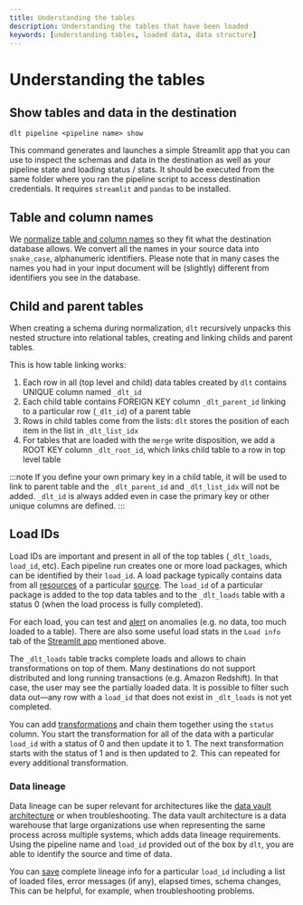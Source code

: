 ```yaml
---
title: Understanding the tables
description: Understanding the tables that have been loaded
keywords: [understanding tables, loaded data, data structure]
---
```


# Understanding the tables

## Show tables and data in the destination

```
dlt pipeline <pipeline name> show
```

This command generates and launches a simple Streamlit app that you can use to inspect the schemas and data in the destination as well as your pipeline state and loading status / stats. It should be executed from the same folder where you ran the pipeline script to access destination credentials. It requires `streamlit` and `pandas` to be installed.

## Table and column names

We [normalize table and column names](../general-usage/schema.md#naming-convention) so they fit what the destination database allows. We convert all the names in your source data into `snake_case`, alphanumeric identifiers. Please note that in many cases the names you had in your input document will be (slightly) different from identifiers you see in the database.

## Child and parent tables

When creating a schema during normalization, `dlt` recursively unpacks this nested structure into relational tables, creating and linking childs and parent tables.

This is how table linking works:
1. Each row in all (top level and child) data tables created by `dlt` contains UNIQUE column named `_dlt_id`
2. Each child table contains FOREIGN KEY column `_dlt_parent_id` linking to a particular row (`_dlt_id`) of a parent table
3. Rows in child tables come from the lists: `dlt` stores the position of each item in the list in `_dlt_list_idx`
4. For tables that are loaded with the `merge` write disposition, we add a ROOT KEY column `_dlt_root_id`, which links child table to a row in top level table

:::note
If you define your own primary key in a child table, it will be used to link to parent table and the `_dlt_parent_id` and `_dlt_list_idx` will not be added. `_dlt_id` is always added even in case the primary key or other unique columns are defined.
:::

## Load IDs

Load IDs are important and present in all of the top tables (`_dlt_loads`, `load_id`, etc). Each pipeline run creates one or more load packages, which can be identified by their `load_id`. A load package typically contains data from all [resources](../general-usage/glossary.md#resource) of a particular [source](../general-usage/glossary.md#source). The `load_id` of a particular package is added to the top data tables and to the `_dlt_loads` table with a status 0 (when the load process is fully completed).

For each load, you can test and [alert](../running-in-production/alerting.md) on anomalies (e.g. no data, too much loaded to a table). There are also some useful load stats in the `Load info` tab of the [Streamlit app](understanding-the-tables.md#show-tables-and-data-in-the-destination) mentioned above.

The `_dlt_loads` table tracks complete loads and allows to chain transformations on top of them. Many destinations do not support distributed and long running transactions (e.g. Amazon Redshift). In that case, the user may see the partially loaded data. It is possible to filter such data out—any row with a `load_id` that does not exist in `_dlt_loads` is not yet completed.

You can add [transformations](./transforming-the-data.md) and chain them together using the `status` column. You start the transformation for all of the data with a particular `load_id` with a status of 0 and then update it to 1. The next transformation starts with the status of 1 and is then updated to 2. This can repeated for every additional transformation.

### Data lineage

Data lineage can be super relevant for architectures like the [data vault architecture](https://www.data-vault.co.uk/what-is-data-vault/) or when troubleshooting. The data vault architecture is a data warehouse that large organizations use when representing the same process across multiple systems, which adds data lineage requirements. Using the pipeline name and `load_id` provided out of the box by `dlt`, you are able to identify the source and time of data.

You can [save](../running-in-production/running.md#inspect-and-save-the-load-info-and-trace) complete lineage info for a particular `load_id` including a list of loaded files, error messages (if any), elapsed times, schema changes, This can be helpful, for example, when troubleshooting problems.
